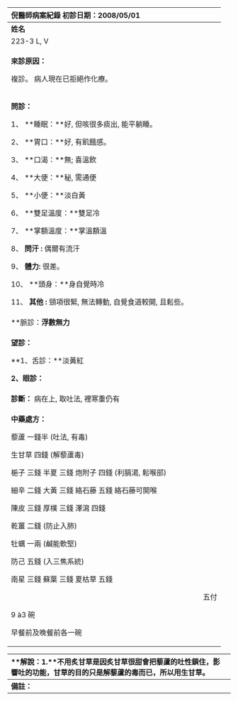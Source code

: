 ﻿|**倪醫師病案紀錄**     初診日期：2008/05/01|
| :- |
|**姓名**|**性別：**|**年齡及體型**|**來診日期：**|
|223-3 L, V|男|40 歲  瘦|2008/16/08|
|<p>**來診原因：**</p><p>複診。 病人現在已拒絕作化療。</p>|
|<p>**問診：**</p><p>1、 **睡眠：**好, 但咳很多痰出, 能平躺睡。</p><p>2、 **胃口：**好, 有飢餓感。</p><p>3、 **口渴：**無; 喜溫飲</p><p>4、 **大便：**秘, 需通便</p><p>5、 **小便：**淡白黃</p><p>6、 **雙足溫度：**雙足冷</p><p>7、 **掌額溫度：**掌溫額溫</p><p>8、 **問汗 :** 偶爾有流汗</p><p>9、 **體力:** 很差。</p><p>10、 **頭身：**身自覺時冷</p><p>11、 **其他 :** 頸項很緊, 無法轉動, 自覺食道較開, 且鬆些。</p>|
|**脈診：**浮數無力** |
|<p>**望診：**</p><p>**1、舌診：**淡黃紅</p><p>**2、眼診：**</p>|
|**診斷：** 病在上, 取吐法, 裡寒重仍有|
|<p>**中藥處方：**</p><p></p><p>藜蘆 一錢半                                (吐法, 有毒)</p><p>生甘草 四錢                                (解藜蘆毒)</p><p>梔子 三錢   半夏 三錢   炮附子 四錢      (利膈湯, 鬆喉部)</p><p>細辛 二錢   大黃 三錢   絡石藤 五錢      絡石藤可開喉</p><p>陳皮 三錢   厚樸 三錢   澤瀉 四錢      </p><p>乾薑 二錢                                (防止入肺)</p><p>牡蠣 一兩                                (鹹能軟堅)</p><p>防己 五錢                                (入三焦系統)</p><p>南星 三錢   蘇葉 三錢  夏枯草 五錢</p><p>`                                                     `五付</p><p>9 à3 碗  </p><p>早餐前及晚餐前各一碗</p><p>                                                       </p>|



|**解說：1.**不用炙甘草是因炙甘草很甜會把藜蘆的吐性鎖住，影響吐的功能，甘草的目的只是解藜蘆的毒而已，所以用生甘草。|
| :- |
|**備註：**|

